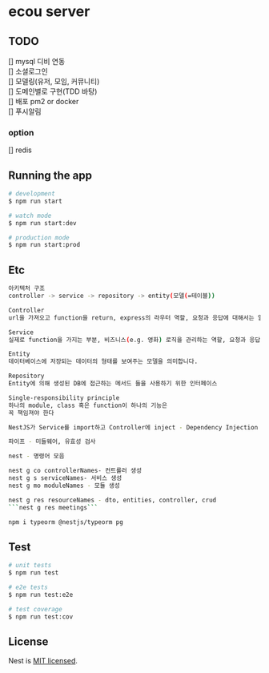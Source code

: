 # ecou server

## TODO

[] mysql 디비 연동  
[] 소셜로그인  
[] 모델링(유저, 모임, 커뮤니티)  
[] 도메인별로 구현(TDD 바탕)  
[] 배포 pm2 or docker  
[] 푸시알림

### option

[] redis

## Running the app

```bash
# development
$ npm run start

# watch mode
$ npm run start:dev

# production mode
$ npm run start:prod
```

## Etc

````bash
아키텍처 구조
controller -> service -> repository -> entity(모델(=테이블))

Controller
url을 가져오고 function을 return, express의 라우터 역할, 요청과 응답에 대해서는 알아도되지만 모르게 설계하게 좋습니다 -> 결합성을 낮추기 위해

Service
실제로 function을 가지는 부분, 비즈니스(e.g. 영화) 로직을 관리하는 역할, 요청과 응답에 대해서 몰라야됩니다

Entity
데이터베이스에 저장되는 데이터의 형태를 보여주는 모델을 의미합니다.

Repository
Entity에 의해 생성된 DB에 접근하는 메서드 들을 사용하기 위한 인터페이스

Single-responsibility principle
하나의 module, class 혹은 function이 하나의 기능은
꼭 책임져야 한다

NestJS가 Service를 import하고 Controller에 inject - Dependency Injection

파이프 - 미들웨어, 유효성 검사

nest - 명령어 모음

nest g co controllerNames- 컨트롤러 생성
nest g s serviceNames- 서비스 생성
nest g mo moduleNames - 모듈 생성

nest g res resourceNames - dto, entities, controller, crud
```nest g res meetings```

npm i typeorm @nestjs/typeorm pg
````

## Test

```bash
# unit tests
$ npm run test

# e2e tests
$ npm run test:e2e

# test coverage
$ npm run test:cov
```

## License

Nest is [MIT licensed](LICENSE).
